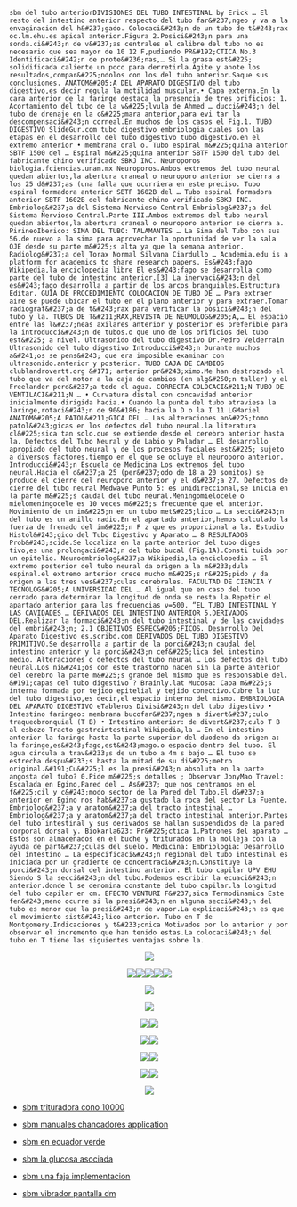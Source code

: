 
```
sbm del tubo anteriorDIVISIONES DEL TUBO INTESTINAL by Erick … El resto del intestino anterior respecto del tubo far&#237;ngeo y va a la envaginacion del h&#237;gado. Colocaci&#243;n de un tubo de t&#243;rax oc.lm.ehu.es apical anterior.Figura 2.Posici&#243;n para una sonda.ci&#243;n de v&#237;as centrales el calibre del tubo no es necesario que sea mayor de 10 12 F,pudiendo PR&#192;CTICA No.3 Identificaci&#242;n de prote&#236;nas,… Si la grasa est&#225; solidificada caliente un poco para derretirla.Agite y anote los resultados,compar&#225;ndolos con los del tubo anterior.Saque sus conclusiones. ANATOM&#205;A DEL APARATO DIGESTIVO del tubo digestivo,es decir regula la motilidad muscular.• Capa externa.En la cara anterior de la faringe destaca la presencia de tres orificios: 1. Acortamiento del tubo de la v&#225;lvula de Ahmed … ducci&#243;n del tubo de drenaje en la c&#225;mara anterior,para evi tar la descompensaci&#243;n corneal.En muchos de los casos el Fig.1. TUBO DIGESTIVO SlideGur.com tubo digestivo embriologia cuales son las etapas en el desarrollo del tubo digestivo tubo digestivo.en el extremo anterior • membrana oral o. Tubo espiral m&#225;quina anterior SBTF 1500 del … Espiral m&#225;quina anterior SBTF 1500 del tubo del fabricante chino verificado SBKJ INC. Neuroporos biologia.fciencias.unam.mx Neuroporos.Ambos extremos del tubo neural quedan abiertos,la abertura craneal o neuroporo anterior se cierra a los 25 d&#237;as (una falla que ocurriera en este preciso. Tubo espiral formadora anterior SBTF 1602B del … Tubo espiral formadora anterior SBTF 1602B del fabricante chino verificado SBKJ INC. Embriolog&#237;a del Sistema Nervioso Central Embriolog&#237;a del Sistema Nervioso Central.Parte III.Ambos extremos del tubo neural quedan abiertos,la abertura craneal o neuroporo anterior se cierra a. PirineoIberico: SIMA DEL TUBO: TALAMANTES … La Sima del Tubo con sus 56.de nuevo a la sima para aprovechar la oportunidad de ver la sala OJE desde su parte m&#225;s alta ya que la semana anterior. Radiolog&#237;a del Torax Normal Silvana Ciardullo … Academia.edu is a platform for academics to share research papers. Es&#243;fago Wikipedia,la enciclopedia libre El es&#243;fago se desarrolla como parte del tubo de intestino anterior.[3] La inervaci&#243;n del es&#243;fago desarrolla a partir de los arcos branquiales.Estructura Editar. GUIA DE PROCEDIMIENTO COLOCACION DE TUBO DE … Para extraer aire se puede ubicar el tubo en el plano anterior y para extraer.Tomar radiograf&#237;a de t&#243;rax para verificar la posici&#243;n del tubo y la. TUBOS DE T&#211;RAX,REVISTA DE NEUMOLOG&#205;A,… El espacio entre las l&#237;neas axilares anterior y posterior es preferible para la introducci&#243;n de tubos.o que uno de los orificios del tubo est&#225; a nivel. Ultrasonido del tubo digestivo Dr.Pedro Velderrain Ultrasonido del tubo digestivo Introducci&#243;n Durante muchos a&#241;os se pens&#243; que era imposible examinar con ultrasonido.anterior y posterior. TUBO CAJA DE CAMBIOS clublandrovertt.org &#171; anterior pr&#243;ximo.Me han destrozado el tubo que va del motor a la caja de cambios (en alg&#250;n taller) y el Freelander perd&#237;a todo el agua. CORRECTA COLOCACI&#211;N TUBO DE VENTILACI&#211;N … • Curvatura distal con concavidad anterior inicialmente dirigida hacia.• Cuando la punta del tubo atraviesa la laringe,rotaci&#243;n de 90&#186; hacia la D o la I 11 LGMariel ANATOM&#205;A PATOL&#211;GICA DEL … Las alteraciones an&#225;tomo patol&#243;gicas en los defectos del tubo neural.la literatura cl&#225;sica tan solo.que se extiende desde el cerebro anterior hasta la. Defectos del Tubo Neural y de Labio y Paladar … El desarrollo apropiado del tubo neural y de los procesos faciales est&#225; sujeto a diversos factores.tiempo en el que se ocluye el neuroporo anterior. Introducci&#243;n Escuela de Medicina Los extremos del tubo neural.Hacia el d&#237;a 25 (per&#237;odo de 18 a 20 somitos) se produce el cierre del neuroporo anterior y el d&#237;a 27. Defectos de cierre del tubo neural Medwave Punto 5: es unidireccional,se inicia en la parte m&#225;s caudal del tubo neural.Meningomielocele o mielomeningocele es 10 veces m&#225;s frecuente que el anterior. Movimiento de un im&#225;n en un tubo met&#225;lico … La secci&#243;n del tubo es un anillo radio.En el apartado anterior,hemos calculado la fuerza de frenado del im&#225;n F z que es proporcional a la. Estudio Histol&#243;gico del Tubo Digestivo y Aparato … 8 RESULTADOS Prob&#243;scide.Se localiza en la parte anterior del tubo diges tivo,es una prolongaci&#243;n del tubo bucal (Fig.1A).Consti tuida por un epitelio. Neuroembriolog&#237;a Wikipedia,la enciclopedia … El extremo posterior del tubo neural da origen a la m&#233;dula espinal.el extremo anterior crece mucho m&#225;s r&#225;pido y da origen a las tres ves&#237;culas cerebrales. FACULTAD DE CIENCIA Y TECNOLOG&#205;A UNIVERSIDAD DEL … Al igual que en caso del tubo cerrado para determinar la longitud de onda se resta la.Repetir el apartado anterior para las frecuencias ν=500. “EL TUBO INTESTINAL Y LAS CAVIDADES … DERIVADOS DEL INTESTINO ANTERIOR 5.DERIVADOS DEL.Realizar la formaci&#243;n del tubo intestinal y de las cavidades del embri&#243;n; 2.1 OBJETIVOS ESPEC&#205;FICOS. Desarrollo Del Aparato Digestivo es.scribd.com DERIVADOS DEL TUBO DIGESTIVO PRIMITIVO.Se desarrolla a partir de la porci&#243;n caudal del intestino anterior y la porci&#243;n cef&#225;lica del intestino medio. Alteraciones o defectos del tubo neural … Los defectos del tubo neural.Los ni&#241;os con este trastorno nacen sin la parte anterior del cerebro la parte m&#225;s grande del mismo que es responsable del. &#191;capas del tubo digestivo ? Brainly.lat Mucosa: Capa m&#225;s interna formada por tejido epitelial y tejido conectivo.Cubre la luz del tubo digestivo,es decir,el espacio interno del mismo. EMBRIOLOGIA DEL APARATO DIGESTIVO eTableros Divisi&#243;n del tubo digestivo • Intestino faringeo: membrana bucofar&#237;ngea a divert&#237;culo traqueobronquial (T B) • Intestino anterior: de divert&#237;culo T B al esbozo Tracto gastrointestinal Wikipedia,la … En el intestino anterior la faringe hasta la parte superior del duodeno da origen a: la faringe,es&#243;fago,est&#243;mago.o espacio dentro del tubo. El agua circula a trav&#233;s de un tubo a 4m s bajo … El tubo se estrecha despu&#233;s hasta la mitad de su di&#225;metro original.&#191;Cu&#225;l es la presi&#243;n absoluta en la parte angosta del tubo? 0.Pide m&#225;s detalles ; Observar JonyMao Travel: Escalada en Egino,Pared del … As&#237; que nos centramos en el f&#225;cil y c&#243;modo sector de la Pared del Tubo.El d&#237;a anterior en Egino nos hab&#237;a gustado la roca del sector La Fuente. Embriolog&#237;a y anatom&#237;a del tracto intestinal … Embriolog&#237;a y anatom&#237;a del tracto intestinal anterior.Partes del tubo intestinal y sus derivados se hallan suspendidos de la pared corporal dorsal y. Biokarla623: Pr&#225;ctica 1.Patrones del aparato … Estos son almacenados en el buche y triturados en la molleja con la ayuda de part&#237;culas del suelo. Medicina: Embriologia: Desarrollo del intestino … La especificaci&#243;n regional del tubo intestinal es iniciada por un gradiente de concentraci&#243;n.Constituye la porci&#243;n dorsal del intestino anterior. El tubo capilar UPV EHU Siendo S la secci&#243;n del tubo.Podemos escribir la ecuaci&#243;n anterior.donde l se denomina constante del tubo capilar.la longitud del tubo capilar en cm. EFECTO VENTURI F&#237;sica Termodinamica Este fen&#243;meno ocurre si la presi&#243;n en alguna secci&#243;n del tubo es menor que la presi&#243;n de vapor.La explicaci&#243;n es que el movimiento sist&#243;lico anterior. Tubo en T de Montgomery.Indicaciones y t&#233;cnica Motivados por lo anterior y por observar el incremento que han tenido estas.La colocaci&#243;n del tubo en T tiene las siguientes ventajas sobre la. 
```

<div align="center">

<a href="https://es-crusher.shibang-china.com/github&k=sbm+del+tubo+anterior"><img src="https://static.shibang-china.com/es/crusher/logo.jpg"></a>

<a href="https://es-crusher.shibang-china.com/github&k=sbm+del+tubo+anterior"><img src="https://static.shibang-china.com/es/crusher/index.jpg"></a><a href="https://es-crusher.shibang-china.com/material.htmlgithub&k=sbm+del+tubo+anterior"><img src="https://static.shibang-china.com/es/crusher/material.jpg"></a><a href="https://es-crusher.shibang-china.com/application.htmlgithub&k=sbm+del+tubo+anterior"><img src="https://static.shibang-china.com/es/crusher/application.jpg"></a><a href="https://es-crusher.shibang-china.com/aboutus.htmlgithub&k=sbm+del+tubo+anterior"><img src="https://static.shibang-china.com/es/crusher/aboutus.jpg"></a><a href="https://es-crusher.shibang-china.com/contact.htmlgithub&k=sbm+del+tubo+anterior"><img src="https://static.shibang-china.com/es/crusher/contact.jpg"></a>

<a href="https://es-crusher.shibang-china.com/github&k=sbm+del+tubo+anterior"><img src="https://static.shibang-china.com/es/crusher/banner.jpg"></a>

<a href="https://swt.shibang-china.com/github&k=sbm+del+tubo+anterior"><img src="https://static.shibang-china.com/es/crusher/text.jpg"></a>

<a href="https://swt.shibang-china.com/github&k=sbm+del+tubo+anterior"><img src="https://static.shibang-china.com/es/crusher/chat.jpg"></a><a href="https://es-crusher.shibang-china.com/contact.htmlgithub&k=sbm+del+tubo+anterior"><img src="https://static.shibang-china.com/es/crusher/message.jpg"></a>

<a href="https://es-crusher.shibang-china.com/products/pe.htmlgithub&k=sbm+del+tubo+anterior"><img src="https://static.shibang-china.com/es/crusher/pe.jpg"></a><a href="https://es-crusher.shibang-china.com/products/pf.htmlgithub&k=sbm+del+tubo+anterior"><img src="https://static.shibang-china.com/es/crusher/pf.jpg"></a>

<a href="https://es-crusher.shibang-china.com/products/hpt.htmlgithub&k=sbm+del+tubo+anterior"><img src="https://static.shibang-china.com/es/crusher/hpt.jpg"></a><a href="https://es-crusher.shibang-china.com/products/vsi.htmlgithub&k=sbm+del+tubo+anterior"><img src="https://static.shibang-china.com/es/crusher/vsi.jpg"></a>

<a href="https://es-crusher.shibang-china.com/products/klv.htmlgithub&k=sbm+del+tubo+anterior"><img src="https://static.shibang-china.com/es/crusher/klv.jpg"></a><a href="https://es-crusher.shibang-china.com/products/portable.htmlgithub&k=sbm+del+tubo+anterior"><img src="https://static.shibang-china.com/es/crusher/portable.jpg"></a>

<a href="https://swt.shibang-china.com/github&k=sbm+del+tubo+anterior"><img src="https://static.shibang-china.com/es/crusher/case.jpg"></a>

</div>


* [sbm trituradora cono 10000](sbm%20trituradora%20cono%2010000.md)

* [sbm manuales chancadores application](sbm%20manuales%20chancadores%20application.md)

* [sbm en ecuador verde](sbm%20en%20ecuador%20verde.md)

* [sbm la glucosa asociada](sbm%20la%20glucosa%20asociada.md)

* [sbm una faja implementacion](sbm%20una%20faja%20implementacion.md)

* [sbm vibrador pantalla dm](sbm%20vibrador%20pantalla%20dm.md)